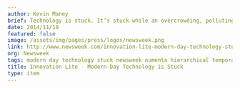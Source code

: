 ```yaml
---
author: Kevin Maney
brief: Technology is stuck. It’s stuck while an overcrowding, polluting, beheading, virus-spreading planet needs the kind of breakthroughs that reorganize life and create a clear before and after.
date: 2014/11/10
featured: false
image: /assets/img/pages/press/logos/newsweek.png
link: http://www.newsweek.com/innovation-lite-modern-day-technology-stuck-283338
org: Newsweek
tags: modern day technology stuck newsweek numenta hierarchical temporal memory htm jeff hawkins
title: Innovation Lite - Modern-Day Technology is Stuck
type: item
---
```

